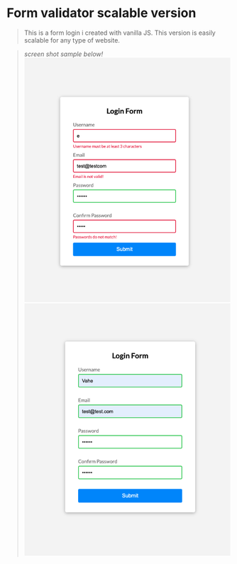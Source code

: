 # Form validator scalable version

> This is a form login i created with vanilla JS.
> This version is easily scalable for any type of website.

> _screen shot sample below!_
 ![](./MD-images/form1.png?raw=true)
> ![](./MD-images/form2.png?raw=true)
